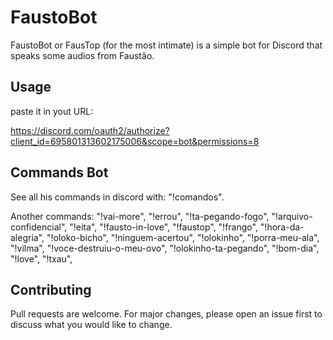# FaustoBot

FaustoBot or FausTop (for the most intimate) is a simple bot for Discord that speaks some audios from Faustão.

## Usage

paste it in yout URL:

https://discord.com/oauth2/authorize?client_id=695801313602175006&scope=bot&permissions=8

## Commands Bot
See all his commands in discord with: "!comandos".

Another commands:
  "!vai-more",
  "!errou",
  "!ta-pegando-fogo",
  "!arquivo-confidencial",
  "!eita",
  "!fausto-in-love",
  "!faustop",
  "!frango",
  "!hora-da-alegria",
  "!oloko-bicho",
  "!ninguem-acertou",
  "!olokinho",
  "!porra-meu-ala",
  "!vilma",
  "!voce-destruiu-o-meu-ovo",
  "!olokinho-ta-pegando",
  "!bom-dia",
  "!love",
  "!txau",

## Contributing

Pull requests are welcome. For major changes, please open an issue first to discuss what you would like to change.

